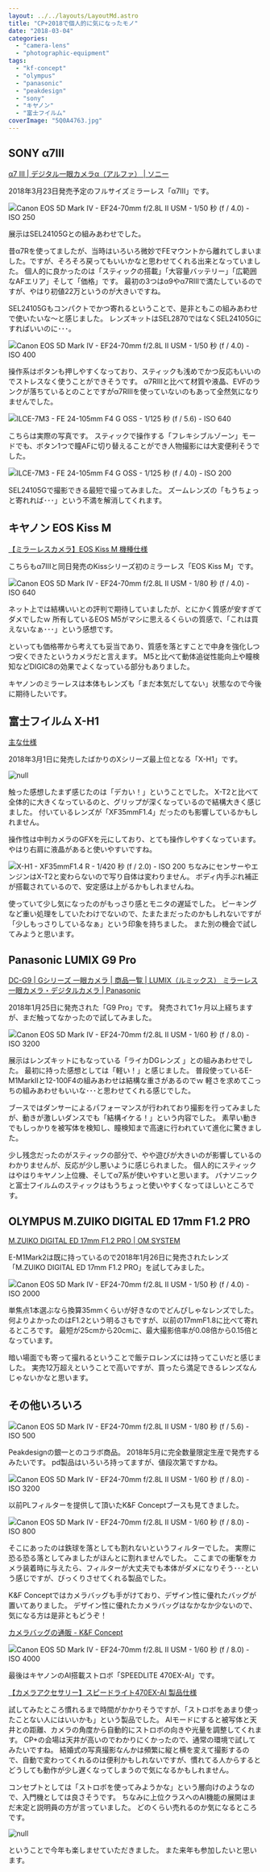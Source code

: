 ```yaml
---
layout: ../../layouts/LayoutMd.astro
title: "CP+2018で個人的に気になったモノ"
date: "2018-03-04"
categories: 
  - "camera-lens"
  - "photographic-equipment"
tags: 
  - "kf-concept"
  - "olympus"
  - "panasonic"
  - "peakdesign"
  - "sony"
  - "キヤノン"
  - "富士フイルム"
coverImage: "5Q0A4763.jpg"
---
```


## SONY α7Ⅲ

[α7 III \| デジタル一眼カメラα（アルファ） \| ソニー](https://www.sony.jp/ichigan/products/ILCE-7M3/)

2018年3月23日発売予定のフルサイズミラーレス「α7Ⅲ」です。

![Canon EOS 5D Mark IV - EF24-70mm f/2.8L II USM - 1/50 秒 (f / 4.0) - ISO 250](/archive/images/5Q0A4736.jpg)

展示はSEL24105Gとの組みあわせでした。

昔α7Rを使ってましたが、当時はいろいろ微妙でFEマウントから離れてしまいました。ですが、そろそろ戻ってもいいかなと思わせてくれる出来となっていました。 個人的に良かったのは「スティックの搭載」「大容量バッテリー」「広範囲なAFエリア」そして「価格」です。 最初の3つはα9やα7RⅢで満たしているのですが、やはり初値22万というのが大きいですね。

SEL24105Gもコンパクトでかつ寄れるということで、是非ともこの組みあわせで使いたいな～と感じました。 レンズキットはSEL2870ではなくSEL24105Gにすればいいのに･･･。

![Canon EOS 5D Mark IV - EF24-70mm f/2.8L II USM - 1/50 秒 (f / 4.0) - ISO 400](/archive/images/5Q0A4737.jpg)

操作系はボタンも押しやすくなっており、スティックも浅めでかつ反応もいいのでストレスなく使うことができそうです。 α7RⅢと比べて材質や液晶、EVFのランクが落ちているとのことですがα7RⅢを使っていないのもあって全然気になりませんでした。

![ILCE-7M3 - FE 24-105mm F4 G OSS - 1/125 秒 (f / 5.6) - ISO 640](/archive/images/DSC09959.jpg)

こちらは実際の写真です。 スティックで操作する「フレキシブルゾーン」モードでも、ボタン1つで瞳AFに切り替えることができ人物撮影には大変便利そうでした。

![ILCE-7M3 - FE 24-105mm F4 G OSS - 1/125 秒 (f / 4.0) - ISO 200](/archive/images/DSC09975.jpg)

SEL24105Gで撮影できる最短で撮ってみました。 ズームレンズの「もうちょっと寄れれば･･･」という不満を解消してくれます。

<div data-vc_mylinkbox_id="889318693"></div>

## キヤノン EOS Kiss M

[【ミラーレスカメラ】EOS Kiss M 機種仕様](https://faq.canon.jp/app/answers/detail/a_id/93668/?_ga=2.221014110.798957236.1685172922-1147716068.1685172922)

こちらもα7Ⅲと同日発売のKissシリーズ初のミラーレス「EOS Kiss M」です。

![Canon EOS 5D Mark IV - EF24-70mm f/2.8L II USM - 1/80 秒 (f / 4.0) - ISO 640](/archive/images/5Q0A4738.jpg)

ネット上では結構いいとの評判で期待していましたが、とにかく質感が安すぎてダメでしたｗ 所有しているEOS M5がマシに思えるくらいの質感で、「これは買えないなぁ･･･」という感想です。

といっても価格帯から考えても妥当であり、質感を落とすことで中身を強化しつつ安くできたというカメラだと言えます。 M5と比べて動体追従性能向上や瞳検知などDIGIC8の効果でよくなっている部分もありました。

キヤノンのミラーレスは本体もレンズも「まだ本気だしてない」状態なので今後に期待したいです。

<div data-vc_mylinkbox_id="889318694"></div>

## 富士フイルム X-H1

[主な仕様](https://fujifilm-dsc.com/ja/manual/x-h1/technical_notes/spec/index.html)

2018年3月1日に発売したばかりのXシリーズ最上位となる「X-H1」です。

![null](/archive/images/5Q0A4754.jpg)

触った感想したまず感じたのは「デカい！」ということでした。 X-T2と比べて全体的に大きくなっているのと、グリップが深くなっているので結構大きく感じました。 付いているレンズが「XF35mmF1.4」だったのも影響しているかもしれません。

操作性は中判カメラのGFXを元にしており、とても操作しやすくなっています。 やはり右肩に液晶があると使いやすいですね。

![X-H1 - XF35mmF1.4 R - 1/420 秒 (f / 2.0) - ISO 200](/archive/images/DSCF2006.jpg)
ちなみにセンサーやエンジンはX-T2と変わらないので写り自体は変わりません。 ボディ内手ぶれ補正が搭載されているので、安定感は上がるかもしれませんね。

使っていて少し気になったのがもっさり感とモニタの遅延でした。 ピーキングなど重い処理をしていたわけでないので、たまたまだったのかもしれないですが「少しもっさりしているなぁ」という印象を持ちました。 また別の機会で試してみようと思います。

<div data-vc_mylinkbox_id="889318696"></div>

## Panasonic LUMIX G9 Pro

[DC\-G9 \| Gシリーズ 一眼カメラ \| 商品一覧 \| LUMIX（ルミックス） ミラーレス一眼カメラ・デジタルカメラ \| Panasonic](https://panasonic.jp/dc/products/g_series/g9pro.html)

2018年1月25日に発売された「G9 Pro」です。 発売されて1ヶ月以上経ちますが、まだ触ってなかったので試してみました。

![Canon EOS 5D Mark IV - EF24-70mm f/2.8L II USM - 1/60 秒 (f / 8.0) - ISO 3200](/archive/images/5Q0A4762.jpg)

展示はレンズキットにもなっている「ライカDGレンズ 」との組みあわせでした。 最初に持った感想としては「軽い！」と感じました。 普段使っているE-M1MarkⅡと12-100F4の組みあわせは結構な重さがあるのでｗ 軽さを求めてこっちの組みあわせもいいな･･･と思わせてくれる感じでした。

ブースではダンサーによるパフォーマンスが行われており撮影を行ってみましたが、動きが激しいダンスでも「結構イケる！」という内容でした。 素早い動きでもしっかりを被写体を検知し、瞳検知まで高速に行われていて進化に驚きました。

少し残念だったのがスティックの部分で、やや遊びが大きいのが影響しているのわかりませんが、反応が少し悪いように感じられました。 個人的にスティックはやはりキヤノン上位機、そしてα7系が使いやすいと思います。 パナソニックと富士フイルムのスティックはもうちょっと使いやすくなってほしいところです。

## OLYMPUS M.ZUIKO DIGITAL ED 17mm F1.2 PRO

[M\.ZUIKO DIGITAL ED 17mm F1\.2 PRO \| OM SYSTEM](https://jp.omsystem.com/product/lens/single/pro/17_12pro/index.html)

E-M1Mark2は既に持っているので2018年1月26日に発売されたレンズ「M.ZUIKO DIGITAL ED 17mm F1.2 PRO」を試してみました。

![Canon EOS 5D Mark IV - EF24-70mm f/2.8L II USM - 1/50 秒 (f / 4.0) - ISO 2000](/archive/images/5Q0A4741.jpg)

単焦点1本選ぶなら換算35mmくらいが好きなのでどんぴしゃなレンズでした。 何よりよかったのはF1.2という明るさもですが、以前の17mmF1.8に比べて寄れるところです。 最短が25cmから20cmに、最大撮影倍率が0.08倍から0.15倍となっています。

暗い場面でも寄って撮れるということで飯テロレンズには持ってこいだと感じました。 実売12万超えということで高いですが、買ったら満足できるレンズなんじゃないかなと思います。

<div data-vc_mylinkbox_id="889318697"></div>

## その他いろいろ

![Canon EOS 5D Mark IV - EF24-70mm f/2.8L II USM - 1/80 秒 (f / 5.6) - ISO 500](/archive/images/5Q0A4756.jpg)

Peakdesignの銀一とのコラボ商品。 2018年5月に完全数量限定生産で発売するみたいです。 pd製品はいろいろ持ってますが、値段次第ですかね。

![Canon EOS 5D Mark IV - EF24-70mm f/2.8L II USM - 1/60 秒 (f / 8.0) - ISO 3200](/archive/images/5Q0A4758.jpg)

以前PLフィルターを提供して頂いたK&F Conceptブースも見てきました。

![Canon EOS 5D Mark IV - EF24-70mm f/2.8L II USM - 1/60 秒 (f / 8.0) - ISO 800](/archive/images/5Q0A4759.jpg)

そこにあったのは鉄球を落としても割れないというフィルターでした。 実際に恐る恐る落としてみましたがほんとに割れませんでした。 ここまでの衝撃をカメラ装着時に与えたら、フィルターが大丈夫でも本体がダメになりそう･･･という感じですが、びっくりさせてくれる製品でした。

K&F Conceptではカメラバッグも手がけており、デザイン性に優れたバッグが置いてありました。 デザイン性に優れたカメラバッグはなかなか少ないので、気になる方は是非ともどうぞ！

[カメラバッグの通販 \- K&F Concept](https://www.kentfaith.co.jp/%E3%83%87%E3%82%B8%E3%82%BF%E3%83%AB%E4%B8%80%E7%9C%BC%E3%83%AC%E3%83%95%E3%82%AB%E3%83%A1%E3%83%A9%E3%83%90%E3%83%83%E3%82%B0)

![Canon EOS 5D Mark IV - EF24-70mm f/2.8L II USM - 1/60 秒 (f / 8.0) - ISO 4000](/archive/images/5Q0A4760.jpg)

最後はキヤノンのAI搭載ストロボ「SPEEDLITE 470EX-AI」です。

[【カメラアクセサリー】スピードライト470EX\-AI 製品仕様](https://faq.canon.jp/app/answers/detail/a_id/93817/~/%E3%80%90%E3%82%AB%E3%83%A1%E3%83%A9%E3%82%A2%E3%82%AF%E3%82%BB%E3%82%B5%E3%83%AA%E3%83%BC%E3%80%91%E3%82%B9%E3%83%94%E3%83%BC%E3%83%89%E3%83%A9%E3%82%A4%E3%83%88470ex-ai-%E8%A3%BD%E5%93%81%E4%BB%95%E6%A7%98)

試してみたところ慣れるまで時間がかかりそうですが、「ストロボをあまり使ったことない人にはいいかも」という製品でした。 AIモードにすると被写体と天井との距離、カメラの角度から自動的にストロボの向きや光量を調整してくれます。 CP+の会場は天井が高いのでわかりにくかったので、通常の環境で試してみたいですね。 結婚式の写真撮影なんかは頻繁に縦と横を変えて撮影するので、自動で変わってくれるのは便利かもしれないですが、慣れてる人からするとどうしても動作が少し遅くなってしまうので気になるかもしれません。

コンセプトとしては「ストロボを使ってみようかな」という層向けのようなので、入門機としては良さそうです。 ちなみに上位クラスへのAI機能の展開はまだ未定と説明員の方が言っていました。 どのくらい売れるのか気になるところです。

![null](/archive/images/5Q0A4763.jpg)

ということで今年も楽しませていただきました。 また来年も参加したいと思います。
